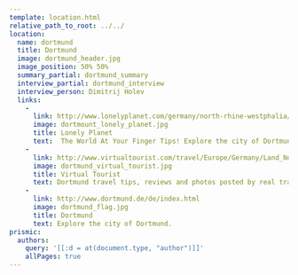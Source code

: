 ```yaml
---
template: location.html
relative_path_to_root: ../../
location:
  name: dortmund
  title: Dortmund
  image: dortmund_header.jpg
  image_position: 50% 50%
  summary_partial: dortmund_summary
  interview_partial: dortmund_interview
  interview_person: Dimitrij Holev
  links:
    -
      link: http://www.lonelyplanet.com/germany/north-rhine-westphalia/dortmund
      image: dortmount_lonely_planet.jpg
      title: Lonely Planet
      text:  The World At Your Finger Tips! Explore the city of Dortmund.
    -
      link: http://www.virtualtourist.com/travel/Europe/Germany/Land_Nordrhein_Westfalen/Dortmund-68099/TravelGuide-Dortmund.html
      image: dortmund_virtual_tourist.jpg
      title: Virtual Tourist
      text: Dortmund travel tips, reviews and photos posted by real travelers.
    -
      link: http://www.dortmund.de/de/index.html
      image: dortmund_flag.jpg
      title: Dortmund
      text: Explore the city of Dortmund.
prismic:
  authors:
    query: '[[:d = at(document.type, "author")]]'
    allPages: true
---
```

